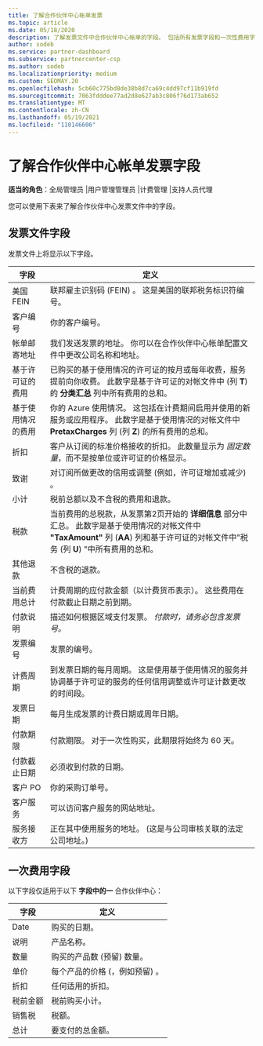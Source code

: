 ```yaml
---
title: 了解合作伙伴中心帐单发票
ms.topic: article
ms.date: 05/18/2020
description: 了解发票文件中合作伙伴中心帐单的字段。 包括所有发票字段和一次性费用字段的字段和定义。
author: sodeb
ms.service: partner-dashboard
ms.subservice: partnercenter-csp
ms.author: sodeb
ms.localizationpriority: medium
ms.custom: SEOMAY.20
ms.openlocfilehash: 5cb60c775bd8de38b8d7ca69c4dd97cf11b919fd
ms.sourcegitcommit: 7063fdddee77ad2d8e627ab3c806f76d173ab652
ms.translationtype: MT
ms.contentlocale: zh-CN
ms.lasthandoff: 05/19/2021
ms.locfileid: "110146606"
---
```

# <a name="understand-partner-center-billing-invoice-fields"></a>了解合作伙伴中心帐单发票字段

**适当的角色**：全局管理员 |用户管理管理员 |计费管理 |支持人员代理

您可以使用下表来了解合作伙伴中心发票文件中的字段。

## <a name="invoice-file-fields"></a>发票文件字段

发票文件上将显示以下字段。

| 字段 | 定义 |
| ----- | ---------- |
| 美国 FEIN | 联邦雇主识别码 (FEIN) 。 这是美国的联邦税务标识符编号。 |
| 客户编号 | 你的客户编号。 |
| 帐单邮寄地址 | 我们发送发票的地址。 你可以在合作伙伴中心帐单配置文件中更改公司名称和地址。 |
| 基于许可证的费用 | 已购买的基于使用情况的许可证的按月或每年收费，服务提前向你收费。 此数字是基于许可证的对帐文件中 (列 **T**) 的 **分类汇总** 列中所有费用的总和。 |
| 基于使用情况的费用 | 你的 Azure 使用情况。 这包括在计费期间启用并使用的新服务或应用程序。 此数字是基于使用情况的对帐文件中 **PretaxCharges** 列 (列 **Z**) 的所有费用的总和。 |
| 折扣 | 客户从订阅的标准价格接收的折扣。 此数量显示为 *固定数量*，而不是按单位或许可证的价格显示。 |
| 致谢 | 对订阅所做更改的信用或调整 (例如，许可证增加或减少) 。 |
| 小计 | 税前总额以及不含税的费用和退款。 |
| 税款 | 当前费用的总税款，从发票第2页开始的 **详细信息** 部分中汇总。 此数字是基于使用情况的对帐文件中 **"TaxAmount"** 列 (**AA**) 列和基于许可证的对帐文件中"税务 (列 **U**) "中所有费用的总和。 |
| 其他退款 | 不含税的退款。 |
| 当前费用总计 | 计费周期的应付款金额（以计费货币表示）。 这些费用在付款截止日期之前到期。 |
| 付款说明 | 描述如何根据区域支付发票。 *付款时，请务必包含发票号。* |
| 发票编号 | 发票的编号。 |
| 计费周期 | 到发票日期的每月周期。 这是使用基于使用情况的服务并协调基于许可证的服务的任何信用调整或许可证计数更改的时间段。 |
| 发票日期 | 每月生成发票的计费日期或周年日期。 |
| 付款期限 | 付款期限。 对于一次性购买，此期限将始终为 60 天。 |
| 付款截止日期 | 必须收到付款的日期。 |
| 客户 PO | 你的采购订单号。 |
| 客户服务 | 可以访问客户服务的网站地址。 |
| 服务接收方 | 正在其中使用服务的地址。  (这是与公司审核关联的法定公司地址。)  |

## <a name="one-time-charges-fields"></a>一次费用字段

以下字段仅适用于以下 **字段中的一** 合作伙伴中心：

| 字段 | 定义 |
| ----- | ---------- |
| Date | 购买的日期。 |
| 说明 | 产品名称。 |
| 数量 | 购买的产品数 (预留) 数量。 |
| 单价 | 每个产品的价格 (，例如预留) 。 |
| 折扣 | 任何适用的折扣。 |
| 税前金额 | 税前购买小计。 |
| 销售税 | 税额。 |
| 总计 | 要支付的总金额。 |
